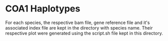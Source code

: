 # COA1 Haplotypes
For each species, the respective bam file, gene reference file and it's associated index file are kept in the directory with species name. 
Their respective plot were generated using the script.sh file kept in this directory.
